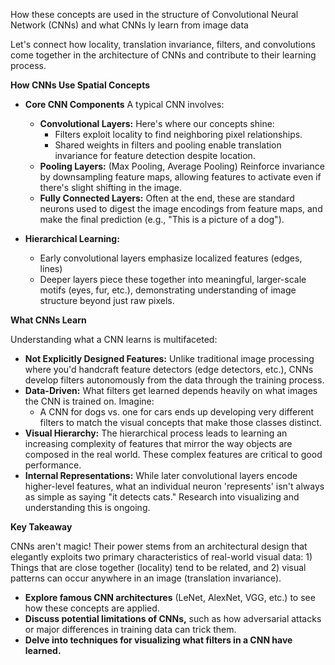 How these concepts are used in the structure of Convolutional Neural Network (CNNs) and what CNNs ly learn from image data

Let's connect how locality, translation invariance, filters, and convolutions come together in the architecture of CNNs and contribute to their learning process.

**How CNNs Use Spatial Concepts**

* **Core CNN Components** A typical CNN involves:
    * **Convolutional Layers:** Here's where our concepts shine:
        * Filters exploit locality to find neighboring pixel relationships.
        * Shared weights in filters and  pooling enable translation invariance for feature detection despite location.
    * **Pooling Layers:**  (Max Pooling, Average Pooling) Reinforce invariance by downsampling feature maps, allowing features to activate even if there's slight shifting in the image.
    * **Fully Connected Layers:** Often at the end, these are  standard neurons used to digest the image encodings from feature maps, and make the final prediction (e.g., "This is a picture of a dog").

* **Hierarchical Learning:**  
    * Early convolutional layers emphasize localized features (edges, lines)
    * Deeper layers piece these together into meaningful, larger-scale motifs (eyes, fur, etc.), demonstrating understanding of image structure beyond just raw pixels.

**What CNNs Learn**

Understanding what a CNN learns is multifaceted:

* **Not Explicitly Designed Features:** Unlike traditional image processing where you'd handcraft feature detectors (edge detectors, etc.), CNNs  develop filters autonomously from the data  through the training process. 
* **Data-Driven:** What filters get learned  depends heavily on what images the CNN is trained on. Imagine:
    *  A CNN for dogs vs. one for cars ends up developing  very different filters to match the visual concepts that make those classes distinct. 
* **Visual Hierarchy:** The hierarchical process leads to learning an increasing complexity of features that mirror the way objects are composed in the real world.  These complex features are critical to good performance.
* **Internal Representations:** While later convolutional layers encode higher-level features, what an individual neuron 'represents'  isn't always as simple as saying "it detects cats." Research into visualizing and understanding this is ongoing. 

**Key Takeaway**

CNNs aren't magic! Their power stems from an architectural design that elegantly  exploits two primary characteristics of real-world visual data: 1) Things that are close together (locality) tend to be related, and 2) visual patterns can occur anywhere in an image (translation invariance). 


* **Explore famous CNN architectures** (LeNet, AlexNet, VGG, etc.) to see how these concepts are applied.
* **Discuss potential limitations of CNNs,** such as how adversarial attacks or major differences in training data can trick them. 
* **Delve into techniques for visualizing what filters in a CNN have learned.** 
